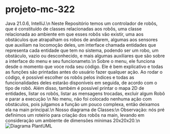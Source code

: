 # projeto-mc-322
Java 21.0.6, IntelliJ.\n
Neste Repositório temos um controlador de robôs, que é constituído de classes relacionadas aos robôs, uma classe relacionada ao ambiente em que esses robôs vão existir, uma
aos obstáculos que atrapalham os robos de andarem, algumas aos sensores que auxiliam na locomoção deles, um interface chamada entidades que representa cada entidade que tem no sistema, podendo ser um robo, um obstáculo, vazio ou desconhecido, e mais algumas auxiliares que são sobre a interface do menu e seu funcionameto.\n
Sobre o menu, ele funciona desde o momento que voce roda seu código. Ele é bem explicativo e todas as funções são printadas antes do usuário fazer qualquer ação.
Ao rodar o código, é possível escolher os robôs pelos índices e todas as funcionalidades deles estarão disponíveis em seguida, de acordo com o tipo de robô.
Além disso, também é possível printar o mapa 2D de entidades, listar os robôs, listar as mensagens trocadas, excluir algum Robô e parar a execução  \n
No menu, não foi colocado nenhuma ação com obstáculos, pois julgamos a função um pouco complexa, então deixamos ela na main principal.\n
Nosso diagrama de Classes:\n
Observação: nós pré definimos um roteirio para criação dos robôs na main, levando em consideração um ambiente de dimensões mínimas 20x20x20.\n
![Diagrama PlantUML](plantuml_image.png)
